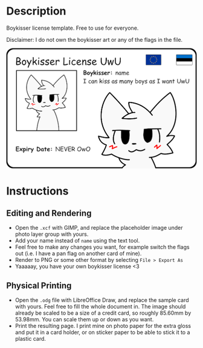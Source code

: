 # Description
Boykisser license template. Free to use for everyone.

Disclaimer: I do not own the boykisser art or any of the flags in the file.

![example](https://github.com/Cylowatt/boykisser-license-template/blob/main/exported_sample.png)

# Instructions
## Editing and Rendering
- Open the `.xcf` with GIMP, and replace the placeholder image under photo layer group with yours.
- Add your name instead of `name` using the text tool.
- Feel free to make any changes you want, for example switch the flags out (i.e. I have a pan flag on another card of mine).
- Render to PNG or some other format by selecting `File > Export As`
- Yaaaaay, you have your own boykisser license <3

## Physical Printing
- Open the `.odg` file with LibreOffice Draw, and replace the sample card with yours. Feel free to fill the whole document in. The image should already be scaled to be a size of a credit card, so roughly 85.60mm by 53.98mm. You can scale them up or down as you want.
- Print the resulting page. I print mine on photo paper for the extra gloss and put it in a card holder, or on sticker paper to be able to stick it to a plastic card.
